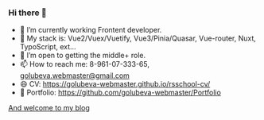 ### Hi there 👋

- 🔭 I’m currently working Frontent developer.
- 🌱 My stack is: Vue2/Vuex/Vuetify, Vue3/Pinia/Quasar, Vue-router, Nuxt, TypoScript, ext...
- 🤔 I’m open to getting the middle+ role.
- 📫 How to reach me: 8-961-07-333-65, golubeva.webmaster@gmail.com
- 😄 CV: https://golubeva-webmaster.github.io/rsschool-cv/
- 💼 Portfolio: https://github.com/golubeva-webmaster/Portfolio

[And welcome to my blog](https://golubeva-webmaster.github.io/golubeva-webmaster/)
